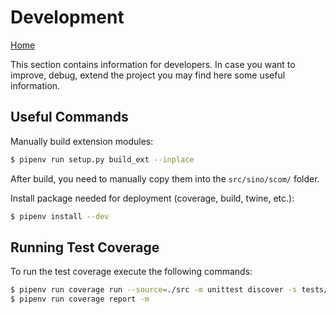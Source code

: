 # Development

[Home](../README.md)

This section contains information for developers. In case you want to improve, debug, 
extend the project you may find here some useful information.

## Useful Commands

Manually build extension modules:
```bash
$ pipenv run setup.py build_ext --inplace
```
After build, you need to manually copy them into the `src/sino/scom/` folder.

Install package needed for deployment (coverage, build, twine, etc.):
```bash
$ pipenv install --dev
```

## Running Test Coverage
To run the test coverage execute the following commands:
```bash
$ pipenv run coverage run --source=./src -m unittest discover -s tests/sino
$ pipenv run coverage report -m
```

